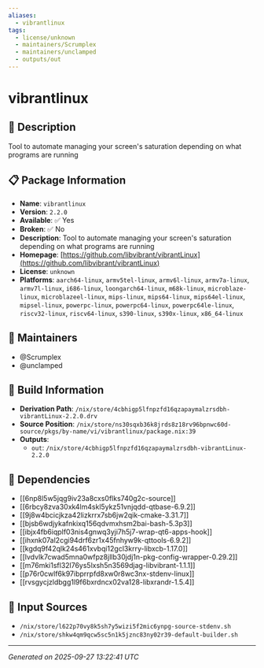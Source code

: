 ```yaml
---
aliases:
  - vibrantlinux
tags:
  - license/unknown
  - maintainers/Scrumplex
  - maintainers/unclamped
  - outputs/out
---
```


# vibrantlinux

## 📝 Description

Tool to automate managing your screen's saturation depending on what programs are running

## 📋 Package Information

- **Name**: `vibrantlinux`
- **Version**: `2.2.0`
- **Available**: ✅ Yes
- **Broken**: ✅ No
- **Description**: Tool to automate managing your screen's saturation depending on what programs are running
- **Homepage**: [https://github.com/libvibrant/vibrantLinux](https://github.com/libvibrant/vibrantLinux)
- **License**: `unknown`
- **Platforms**: `aarch64-linux`, `armv5tel-linux`, `armv6l-linux`, `armv7a-linux`, `armv7l-linux`, `i686-linux`, `loongarch64-linux`, `m68k-linux`, `microblaze-linux`, `microblazeel-linux`, `mips-linux`, `mips64-linux`, `mips64el-linux`, `mipsel-linux`, `powerpc-linux`, `powerpc64-linux`, `powerpc64le-linux`, `riscv32-linux`, `riscv64-linux`, `s390-linux`, `s390x-linux`, `x86_64-linux`
## 👥 Maintainers

- @Scrumplex
- @unclamped


## 🔧 Build Information

- **Derivation Path**: `/nix/store/4cbhigp5lfnpzfd16qzapaymalzrsdbh-vibrantLinux-2.2.0.drv`
- **Source Position**: `/nix/store/ns30sqxb36k8jrds8z18rv96bpnwc60d-source/pkgs/by-name/vi/vibrantlinux/package.nix:39`
- **Outputs**:
  - `out`:  `/nix/store/4cbhigp5lfnpzfd16qzapaymalzrsdbh-vibrantLinux-2.2.0`

## 🔗 Dependencies

- [[6np8l5w5jqg9iv23a8cxs0flks740g2c-source]]
- [[6rbcy8zva30xk4lm4skl5ykz51vnjqdd-qtbase-6.9.2]]
- [[9j8w4bcicjkza42lizkrrx7sb6jw2qik-cmake-3.31.7]]
- [[bjsb6wdjykafnkixq156qdvmxhsm2bai-bash-5.3p3]]
- [[ibjx4fb6iqplf03nis4gnwq3yji7h5j7-wrap-qt6-apps-hook]]
- [[ihxnk07al2cgi94drf6zr1x45fnhyw9k-qttools-6.9.2]]
- [[kgdq9f42qlk24s461xvbqi12gcl3krry-libxcb-1.17.0]]
- [[lvdvlk7cwad5mna0wfpz8jllb30jdj1n-pkg-config-wrapper-0.29.2]]
- [[m76mki1sfl32l76ys5lxsh5n3569djag-libvibrant-1.1.1]]
- [[p76r0cwlf6k97ibprrpfd8xw0r8wc3nx-stdenv-linux]]
- [[rvsgycjzldbgg1l9f6bxrdncx02va128-libxrandr-1.5.4]]

## 📁 Input Sources

- `/nix/store/l622p70vy8k5sh7y5wizi5f2mic6ynpg-source-stdenv.sh`
- `/nix/store/shkw4qm9qcw5sc5n1k5jznc83ny02r39-default-builder.sh`

---
*Generated on 2025-09-27 13:22:41 UTC*
